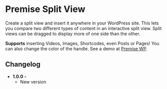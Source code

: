 # Premise Split View

Create a split view and insert it anywhere in your WordPress site. This lets you compare two different types of content in an interactive split view. Split views can be dragged to display more of one side than the other.

**Supports** inserting Videos, Images, Shortcodes, even Posts or Pages! You can also change the color of the handle. See a demo at [Premise WP](http://premisewp.com).

## Changelog

* **1.0.0 -**
	* New version